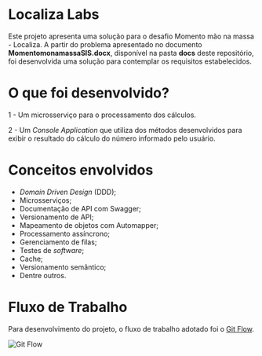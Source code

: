 # Localiza Labs

Este projeto apresenta uma solução para o desafio Momento mão na massa - Localiza. A partir do problema apresentado no documento **MomentomonamassaSIS.docx**, disponível na pasta **docs** deste repositório, foi desenvolvida uma solução para contemplar os requisitos estabelecidos. 

# O que foi desenvolvido?



1 - Um  microsserviço para o processamento dos cálculos.

2 - Um *Console Application* que utiliza dos métodos desenvolvidos para exibir o resultado do cálculo do número informado pelo usuário.



# Conceitos envolvidos

- *Domain Driven Design* (DDD);
- Microsserviços;
- Documentação de API com Swagger;
- Versionamento de API;
- Mapeamento de objetos com Automapper;
- Processamento assíncrono;
- Gerenciamento de filas;
- Testes de *software*;
- Cache;
- Versionamento semântico;
- Dentre outros.


# Fluxo de Trabalho

Para desenvolvimento do projeto, o fluxo de trabalho adotado foi o [Git Flow](https://www.atlassian.com/br/git/tutorials/comparing-workflows/gitflow-workflow).

![Git Flow](https://wac-cdn.atlassian.com/dam/jcr:61ccc620-5249-4338-be66-94d563f2843c/05%20(2).svg?cdnVersion=1330)